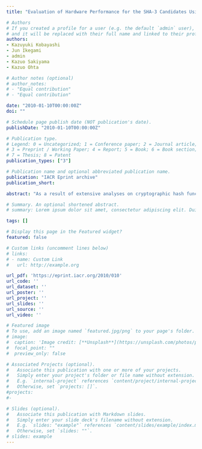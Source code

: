 ```yaml
---
title: "Evaluation of Hardware Performance for the SHA-3 Candidates Using SASEBO-GII"

# Authors
# If you created a profile for a user (e.g. the default `admin` user), write the username (folder name) here
# and it will be replaced with their full name and linked to their profile.
authors:
- Kazuyuki Kobayashi
- Jun Ikegami
- admin
- Kazuo Sakiyama
- Kazuo Ohta

# Author notes (optional)
# author_notes:
# - "Equal contribution"
# - "Equal contribution"

date: "2010-01-10T00:00:00Z"
doi: ""

# Schedule page publish date (NOT publication's date).
publishDate: "2010-01-10T00:00:00Z"

# Publication type.
# Legend: 0 = Uncategorized; 1 = Conference paper; 2 = Journal article;
# 3 = Preprint / Working Paper; 4 = Report; 5 = Book; 6 = Book section;
# 7 = Thesis; 8 = Patent
publication_types: ["3"]

# Publication name and optional abbreviated publication name.
publication: "IACR Eprint archive"
publication_short:

abstract: "As a result of extensive analyses on cryptographic hash functions, NIST started an open competition for selecting a new standard hash function SHA-3. One important aspect of this competition is in evaluating hardware implementations and in collecting much attention of researchers in this area. For a fair comparison of the hardware performance, we propose an evaluation platform, a hardware design strategy, and evaluation criteria that must be consistent for all SHA-3 candidates. First, we define specifications of interface for the SASEBO-GII platform that are suitable for evaluating the performance in real-life hash applications, while one can also evaluate the performance of the SHA-3 core function that has an ideal interface. Second, we discuss the design strategy for high-throughput hardware implementations. Lastly, we explain the evaluation criteria to compare the cost and speed performance of eight SHA-3 candidates out of fourteen."

# Summary. An optional shortened abstract.
# summary: Lorem ipsum dolor sit amet, consectetur adipiscing elit. Duis posuere tellus ac convallis placerat. Proin tincidunt magna sed ex sollicitudin condimentum.

tags: []

# Display this page in the Featured widget?
featured: false

# Custom links (uncomment lines below)
# links:
# - name: Custom Link
#   url: http://example.org

url_pdf: 'https://eprint.iacr.org/2010/010'
url_code: ''
url_dataset: ''
url_poster: ''
url_project: ''
url_slides: ''
url_source: ''
url_video: ''

# Featured image
# To use, add an image named `featured.jpg/png` to your page's folder.
# image:
#  caption: 'Image credit: [**Unsplash**](https://unsplash.com/photos/pLCdAaMFLTE)'
#  focal_point: ""
#  preview_only: false

# Associated Projects (optional).
#   Associate this publication with one or more of your projects.
#   Simply enter your project's folder or file name without extension.
#   E.g. `internal-project` references `content/project/internal-project/index.md`.
#   Otherwise, set `projects: []`.
#projects:
#-

# Slides (optional).
#   Associate this publication with Markdown slides.
#   Simply enter your slide deck's filename without extension.
#   E.g. `slides: "example"` references `content/slides/example/index.md`.
#   Otherwise, set `slides: ""`.
# slides: example
---
```

